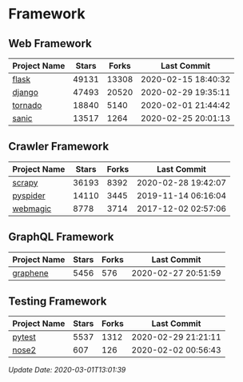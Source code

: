 # Framework

## Web Framework

| Project Name | Stars | Forks | Last Commit |
| ------------ | ----- | ----- | ----------- |
| [flask](https://github.com/pallets/flask) | 49131 | 13308 | 2020-02-15 18:40:32 |
| [django](https://github.com/django/django) | 47493 | 20520 | 2020-02-29 19:35:11 |
| [tornado](https://github.com/tornadoweb/tornado) | 18840 | 5140 | 2020-02-01 21:44:42 |
| [sanic](https://github.com/huge-success/sanic) | 13517 | 1264 | 2020-02-25 20:01:13 |

## Crawler Framework

| Project Name | Stars | Forks | Last Commit |
| ------------ | ----- | ----- | ----------- |
| [scrapy](https://github.com/scrapy/scrapy) | 36193 | 8392 | 2020-02-28 19:42:07 |
| [pyspider](https://github.com/binux/pyspider) | 14110 | 3445 | 2019-11-14 06:16:04 |
| [webmagic](https://github.com/code4craft/webmagic) | 8778 | 3714 | 2017-12-02 02:57:06 |

## GraphQL Framework

| Project Name | Stars | Forks | Last Commit |
| ------------ | ----- | ----- | ----------- |
| [graphene](https://github.com/graphql-python/graphene) | 5456 | 576 | 2020-02-27 20:51:59 |

## Testing Framework

| Project Name | Stars | Forks | Last Commit |
| ------------ | ----- | ----- | ----------- |
| [pytest](https://github.com/pytest-dev/pytest) | 5537 | 1312 | 2020-02-29 21:21:11 |
| [nose2](https://github.com/nose-devs/nose2) | 607 | 126 | 2020-02-02 00:56:43 |

*Update Date: 2020-03-01T13:01:39*
